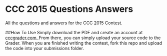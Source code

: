 # CCC 2015 Questions Answers
All the questions and answers for the CCC 2015 Contest.  

##How To Use
Simply download the PDF and create an account at <a href="http://www.cccgrader.com">cccgrader.com. </a> From there, you can simply upload your source code to the Grader. When you are finished writing the contest, fork this repo and upload the code into your submissions folder.
